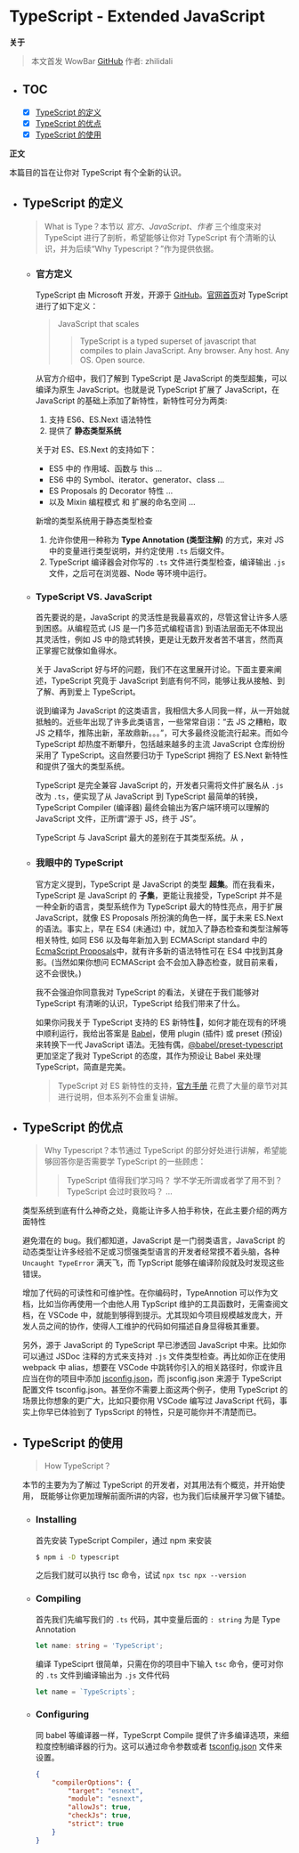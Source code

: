 # TypeScript - Extended JavaScript

__关于__
> 本文首发 WowBar [GitHub][WowBar]
> 作者: zhilidali

+ ## TOC
	+ [x] [TypeScript 的定义](typescript-的定义)
	+ [x] [TypeScript 的优点](typescript-的优点)
	+ [x] [TypeScript 的使用](typescript-的使用)

__正文__

本篇目的旨在让你对 TypeScript 有个全新的认识。

+ ## TypeScript 的定义
	> What is Type？本节以 _官方_、_JavaScript_、_作者_ 三个维度来对 TypeScipt 进行了剖析，希望能够让你对 TypeScript 有个清晰的认识，并为后续“Why Typescript？”作为提供依据。

	+ ### 官方定义
		TypeScript 由 Microsoft 开发，开源于 [GitHub][TypeScript]。[官网首页][tslang]对 TypeScript 进行了如下定义：

		> JavaScript that scales
		>> TypeScript is a typed superset of javascript that compiles to plain JavaScript.
		>> Any browser. Any host. Any OS. Open source.

		从官方介绍中，我们了解到 TypeScript 是 JavaScript 的类型超集，可以编译为原生 JavaScript。也就是说 TypeScript 扩展了 JavaScript，在 JavaScript 的基础上添加了新特性，新特性可分为两类:
		1. 支持 ES6、ES.Next 语法特性
		2. 提供了 __静态类型系统__

		关于对 ES、ES.Next 的支持如下：
		+ ES5 中的 作用域、函数与 this ...
		+ ES6 中的 Symbol、iterator、generator、class ...
		+ ES Proposals 的 Decorator 特性 ...
		+ 以及 Mixin 编程模式 和 扩展的命名空间 ...

		新增的类型系统用于静态类型检查
		1. 允许你使用一种称为 __Type Annotation (类型注解)__ 的方式，来对 JS 中的变量进行类型说明，并约定使用 `.ts` 后缀文件。
		2. TypeScript 编译器会对你写的 `.ts` 文件进行类型检查，编译输出 `.js` 文件，之后可在浏览器、Node 等环境中运行。

	+ ### TypeScript VS. JavaScript

		首先要说的是，JavaScript 的灵活性是我最喜欢的，尽管这曾让许多人感到困惑。从编程范式 (JS 是一门多范式编程语言) 到语法层面无不体现出其灵活性，例如 JS 中的隐式转换，更是让无数开发者苦不堪言，然而真正掌握它就像如鱼得水。

		关于 JavaScript 好与坏的问题，我们不在这里展开讨论。下面主要来阐述，TypeScript 究竟于 JavaScript 到底有何不同，能够让我从接触、到了解、再到爱上 TypeScript。

		说到编译为 JavaScript 的这类语言，我相信大多人同我一样，从一开始就抵触的。近些年出现了许多此类语言，一些常常自诩：“去 JS 之糟粕，取 JS 之精华，推陈出新，革故鼎新。。。”，可大多最终没能流行起来。而如今 TypeScript 却热度不断攀升，包括越来越多的主流 JavaScript 仓库纷纷采用了 TypeScript。这自然要归功于 TypeScript 拥抱了 ES.Next 新特性和提供了强大的类型系统。

		TypeScript 是完全兼容 JavaScript 的，开发者只需将文件扩展名从 `.js` 改为 `.ts`，便实现了从 JavaScript 到 TypeScript 最简单的转换，TypeScript Compiler (编译器) 最终会输出为客户端环境可以理解的 JavaScript 文件，正所谓“源于 JS，终于 JS”。

		TypeScript 与 JavaScript 最大的差别在于其类型系统。从 ，

	+ ### 我眼中的 TypeScript

		官方定义提到，TypeScript 是 JavaScript 的类型 __超集__。而在我看来，TypeScript 是 JavaScript 的 __子集__，更能让我接受，TypeScript 并不是一种全新的语言，类型系统作为 TypeScript 最大的特性亮点，用于扩展 JavaScript，就像 ES Proposals 所扮演的角色一样，属于未来 ES.Next 的语法。事实上，早在 ES4 (未通过) 中，就加入了静态检查和类型注解等相关特性, 如同 ES6 以及每年新加入到 ECMAScript standard 中的 [EcmaScript Proposals][Proposals]中，就有许多新的语法特性可在 ES4 中找到其身影。(当然如果你想问 ECMAScript 会不会加入静态检查，就目前来看，这不会很快。)

		我不会强迫你同意我对 TypeScript 的看法，关键在于我们能够对 TypeScript 有清晰的认识，TypeScript 给我们带来了什么。

		如果你问我关于 TypeScript 支持的 ES 新特性，如何才能在现有的环境中顺利运行，我给出答案是 [Babel][Babel]，使用 plugin (插件) 或 preset (预设) 来转换下一代 JavaScript 语法。无独有偶，[@babel/preset-typescript][preset-ts] 更加坚定了我对 TypeScript 的态度，其作为预设让 Babel 来处理 TypeScript，简直是完美。

		> TypeScript 对 ES 新特性的支持，[官方手册][Handbook] 花费了大量的章节对其进行说明，但本系列不会重复讲解。

+ ## TypeScript 的优点
	> Why Typescript？本节通过 TypeScript 的部分好处进行讲解，希望能够回答你是否需要学 TypeScript 的一些顾虑：
	>> TypeScript 值得我们学习吗？
	>> 学不学无所谓或者学了用不到？
	>> TypeScript 会过时衰败吗？
	>> ...

	类型系统到底有什么神奇之处，竟能让许多人拍手称快，在此主要介绍的两方面特性

	避免潜在的 bug。我们都知道，JavaScript 是一门弱类语言，JavaScript 的动态类型让许多经验不足或习惯强类型语言的开发者经常摸不着头脑，各种 `Uncaught TypeError` 满天飞，而 TypScript 能够在编译阶段就及时发现这些错误。

	增加了代码的可读性和可维护性。在你编码时，TypeAnnotion 可以作为文档，比如当你再使用一个由他人用 TypScript 维护的工具函数时，无需查阅文档，在 VSCode 中，就能到够得到提示。尤其现如今项目规模越发庞大，开发人员之间的协作，使得人工维护的代码如何描述自身显得极其重要。

	另外，源于 JavaScript 的 TypeScript 早已渗透回 JavaScript 中来。比如你可以通过 JSDoc 注释的方式来支持对 `.js` 文件类型检查。再比如你正在使用 webpack 中 alias，想要在 VSCode 中跳转你引入的相关路径时，你或许且应当在你的项目中添加 [jsconfig.json][jsconfig]，而 jsconfig.json 来源于 TypeScript 配置文件 tsconfig.json。甚至你不需要上面这两个例子，使用 TypeScript 的场景比你想象的更广大，比如只要你用 VSCode 编写过 JavaScript 代码，事实上你早已体验到了 TypsScript 的特性，只是可能你并不清楚而已。

+ ## TypeScript 的使用
	> How TypeScript？

	本节的主要为为了解过 TypeScript 的开发者，对其用法有个概览，并开始使用，
	既能够让你更加理解前面所讲的内容，也为我们后续展开学习做下铺垫。

	+ ### Installing
		首先安装 TypeScript Compiler，通过 npm 来安装

		```sh
		$ npm i -D typescript
		```
		之后我们就可以执行 tsc 命令，试试 `npx tsc npx --version`

	+ ### Compiling
		首先我们先编写我们的 `.ts` 代码，其中变量后面的 `: string` 为是 Type Annotation

		```ts
		let name: string = 'TypeScript';
		```

		编译 TypeSciprt 很简单，只需在你的项目中下输入 `tsc` 命令，便可对你的 `.ts` 文件到编译输出为 `.js` 文件代码

		```js
		let name = `TypeScripts`;
		```

	+ ### Configuring
		同 babel 等编译器一样，TypeScrpt Compile 提供了许多编译选项，来细粒度控制编译器的行为。这可以通过命令参数或者 [tsconfig.json][tsconfig] 文件来设置。

		```json
		{
			"compilerOptions": {
				"target": "esnext",
				"module": "esnext",
				"allowJs": true,
				"checkJs": true,
				"strict": true
			}
		}
		```

[WowBar]:     https://github.com/WowBar/blog/issues
[TypeScript]: https://github.com/microsoft/TypeScript/
[tslang]:     http://www.typescriptlang.org/
[Handbook]:   http://www.typescriptlang.org/docs/handbook/basic-types.html
[Playground]: https://www.typescriptlang.org/play/
[preset-ts]:  https://babeljs.io/docs/en/babel-preset-typescript
[tsconfig]:   http://www.typescriptlang.org/docs/handbook/tsconfig-json.html
[Babel]:      https://babeljs.io
[jsconfig]:   https://code.visualstudio.com/docs/languages/jsconfig

[Proposals]:  https://github.com/tc39/proposals
